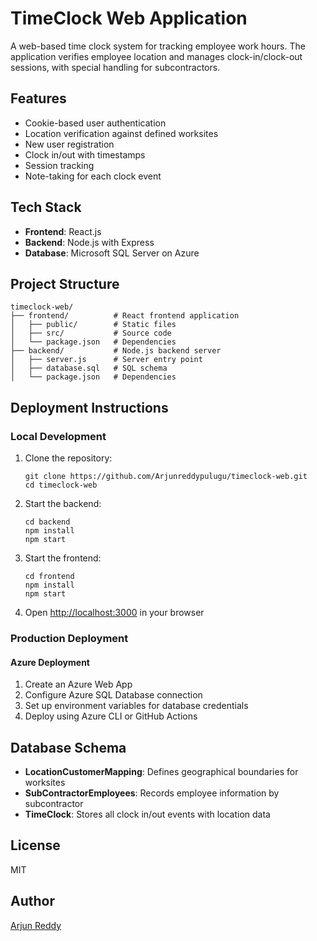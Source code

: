 # TimeClock Web Application

A web-based time clock system for tracking employee work hours. The application verifies employee location and manages clock-in/clock-out sessions, with special handling for subcontractors.

## Features

- Cookie-based user authentication
- Location verification against defined worksites
- New user registration
- Clock in/out with timestamps
- Session tracking
- Note-taking for each clock event

## Tech Stack

- **Frontend**: React.js
- **Backend**: Node.js with Express
- **Database**: Microsoft SQL Server on Azure

## Project Structure

```
timeclock-web/
├── frontend/          # React frontend application
│   ├── public/        # Static files
│   ├── src/           # Source code
│   └── package.json   # Dependencies
├── backend/           # Node.js backend server
│   ├── server.js      # Server entry point
│   ├── database.sql   # SQL schema
│   └── package.json   # Dependencies
```

## Deployment Instructions

### Local Development

1. Clone the repository:
   ```
   git clone https://github.com/Arjunreddypulugu/timeclock-web.git
   cd timeclock-web
   ```

2. Start the backend:
   ```
   cd backend
   npm install
   npm start
   ```

3. Start the frontend:
   ```
   cd frontend
   npm install
   npm start
   ```

4. Open [http://localhost:3000](http://localhost:3000) in your browser

### Production Deployment

#### Azure Deployment

1. Create an Azure Web App
2. Configure Azure SQL Database connection
3. Set up environment variables for database credentials
4. Deploy using Azure CLI or GitHub Actions

## Database Schema

- **LocationCustomerMapping**: Defines geographical boundaries for worksites
- **SubContractorEmployees**: Records employee information by subcontractor
- **TimeClock**: Stores all clock in/out events with location data

## License

MIT

## Author

[Arjun Reddy](https://github.com/Arjunreddypulugu) 